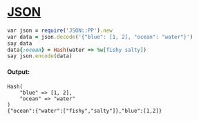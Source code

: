 [1]: https://rosettacode.org/wiki/JSON

# [JSON][1]

```ruby
var json = require('JSON::PP').new
var data = json.decode('{"blue": [1, 2], "ocean": "water"}')
say data
data{:ocean} = Hash(water => %w[fishy salty])
say json.encode(data)
```

#### Output:
```
Hash(
    "blue" => [1, 2],
    "ocean" => "water"
)
{"ocean":{"water":["fishy","salty"]},"blue":[1,2]}
```
